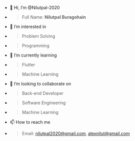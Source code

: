 - 👋 Hi, I’m @Nilutpal-2020
- > Full Name: <strong>Nilutpal Buragohain</strong>

- 👀 I’m interested in 
- > Problem Solving 
- > Programming

- 🌱 I’m currently learning 
- > Flutter
- > Machine Learning

- 💞️ I’m looking to collaborate on 
- > Back-end Developer
- > Software Engineering
- > Machine Learning

- 📫 How to reach me 
- > Email: nilutpal2020@gmail.com, alexnilut@gmail.com

<!---
Nilutpal-2020/Nilutpal-2020 is a ✨ special ✨ repository because its `README.md` (this file) appears on your GitHub profile.
You can click the Preview link to take a look at your changes.
--->
